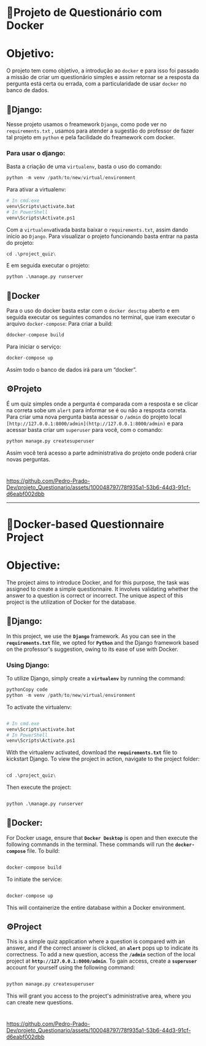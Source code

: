 # 🐋Projeto de Questionário com Docker

# Objetivo:

O projeto tem como objetivo, a introdução ao `docker` e para isso foi passado a missão de criar um questionário simples e assim retornar se a resposta da pergunta está certa ou errada, com a particularidade de usar `docker` no banco de dados.

## 🐍Django:

Nesse projeto usamos o freamework `Django`, como pode ver no `requirements.txt` , usamos para atender a sugestão do professor de fazer tal projeto em `python` e pela facilidade do freamework com docker.

### Para usar o django:

Basta a criação de uma `virtualenv`, basta o uso do comando:

```python
python -m venv /path/to/new/virtual/environment
```

Para ativar a virtualenv:

```python
# In cmd.exe
venv\Scripts\activate.bat
# In PowerShell
venv\Scripts\Activate.ps1
```

Com a `virtualenv`ativada basta baixar o `requirements.txt`, assim dando inicio ao `Django`. 
Para visualizar o projeto funcionando basta entrar na pasta do projeto:

```python
cd .\project_quiz\
```

E em seguida executar o projeto:

```python
python .\manage.py runserver
```

## 🐋Docker

Para o uso do docker basta estar com o `docker desctop` aberto e em seguida executar os seguintes comandos no terminal, que iram executar o arquivo `docker-compose`:
Para criar a build:

```python
ddocker-compose build
```

Para iniciar o serviço:

```python
docker-compose up
```

Assim todo o banco de dados irá para um “docker”.

## ⚙️Projeto

É um quiz simples onde a pergunta é comparada com a resposta e se clicar na correta sobe um `alert` para informar se é ou não a resposta correta.
Para criar uma nova pergunta basta acessar o `/admin` do projeto local `[http://127.0.0.1:8000/admin](http://127.0.0.1:8000/admin)` e para acessar basta criar um `superuser` para você, com o comando:

```python
python manage.py createsuperuser
```

Assim você terá acesso a parte administrativa do projeto onde poderá criar novas perguntas. 
#


https://github.com/Pedro-Prado-Dev/projeto_Questionario/assets/100048797/78f935a1-53b6-44d3-91cf-d6eabf002dbb

---

# 🐋Docker-based Questionnaire Project

# **Objective:**

The project aims to introduce Docker, and for this purpose, the task was assigned to create a simple questionnaire. It involves validating whether the answer to a question is correct or incorrect. The unique aspect of this project is the utilization of Docker for the database.

## **🐍Django:**

In this project, we use the **`Django`** framework. As you can see in the **`requirements.txt`** file, we opted for **`Python`** and the Django framework based on the professor's suggestion, owing to its ease of use with Docker.

### **Using Django:**

To utilize Django, simply create a **`virtualenv`** by running the command:

```python
pythonCopy code
python -m venv /path/to/new/virtual/environment

```

To activate the virtualenv:

```python

# In cmd.exe
venv\Scripts\activate.bat
# In PowerShell
venv\Scripts\Activate.ps1
```

With the virtualenv activated, download the **`requirements.txt`** file to kickstart Django. To view the project in action, navigate to the project folder:

```python

cd .\project_quiz\
```

Then execute the project:

```python

python .\manage.py runserver
```

## **🐋Docker:**

For Docker usage, ensure that **`Docker Desktop`** is open and then execute the following commands in the terminal. These commands will run the **`docker-compose`** file. 
To build:

```python

docker-compose build
```

To initiate the service:

```python

docker-compose up
```

This will containerize the entire database within a Docker environment.
## **⚙️Project**

This is a simple quiz application where a question is compared with an answer, and if the correct answer is clicked, an **`alert`** pops up to indicate its correctness. To add a new question, access the **`/admin`** section of the local project at **`http://127.0.0.1:8000/admin`**. To gain access, create a **`superuser`** account for yourself using the following command:

```python

python manage.py createsuperuser
```

This will grant you access to the project's administrative area, where you can create new questions.
#

https://github.com/Pedro-Prado-Dev/projeto_Questionario/assets/100048797/78f935a1-53b6-44d3-91cf-d6eabf002dbb
